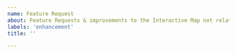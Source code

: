 ```yaml
---
name: Feature Request
about: Feature Requests & improvements to the Interactive Map not relating to Update 8
labels: 'enhancement'
title: ''

---
```


